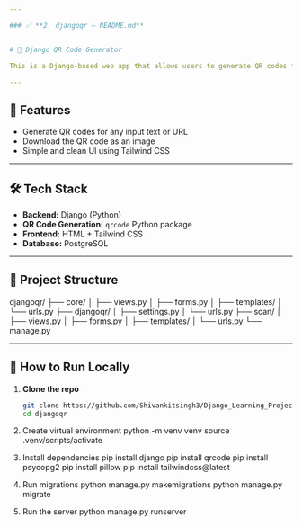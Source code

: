 ```yaml
---

### ✅ **2. djangoqr – README.md**


# 🔳 Django QR Code Generator

This is a Django-based web app that allows users to generate QR codes for any text or URL input. The project is simple and focuses on learning Django forms, views, and third-party integrations.

---
```


## 🚀 Features

- Generate QR codes for any input text or URL
- Download the QR code as an image
- Simple and clean UI using Tailwind CSS

---

## 🛠️ Tech Stack

- **Backend:** Django (Python)
- **QR Code Generation:** `qrcode` Python package
- **Frontend:** HTML + Tailwind CSS
- **Database:** PostgreSQL

---

## 📂 Project Structure

djangoqr/
├── core/
│ ├── views.py
│ ├── forms.py
│ ├── templates/
│ └── urls.py
├── djangoqr/
│ ├── settings.py
│ └── urls.py
├── scan/
│ ├── views.py
│ ├── forms.py
│ ├── templates/
│ └── urls.py
└── manage.py

---

## 🔧 How to Run Locally

1. **Clone the repo**  
   ```bash
   git clone https://github.com/Shivankitsingh3/Django_Learning_Projects/djangoqr.git
   cd djangoqr

2. Create virtual environment
  python -m venv venv
  source .venv/scripts/activate


3. Install dependencies
  pip install django
  pip install qrcode
  pip install psycopg2
  pip install pillow
  pip install tailwindcss@latest


4. Run migrations
  python manage.py makemigrations
  python manage.py migrate


5. Run the server 
  python manage.py runserver

